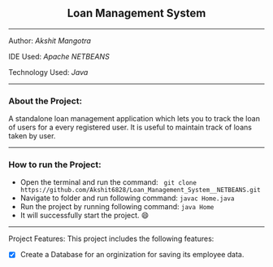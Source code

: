 <h2 align="center"> Loan Management System </h2>

------------------------------------------------

Author: _Akshit Mangotra_

IDE Used: _Apache NETBEANS_

Technology Used: _Java_

-------------------------------------------------

### About the Project:

A standalone loan management application which lets you to track the loan of users for a every registered user. 
It is useful to maintain track of loans taken by user.

--------------------------------------------------

### How to run the Project:

* Open the terminal and run the command: ` git clone https://github.com/Akshit6828/Loan_Management_System__NETBEANS.git`
* Navigate to folder and run following command: `javac Home.java`
* Run the project by running following command: `java Home`
* It will successfully start the project. 😄

---------------------------------------------------

Project Features:
This project includes the following features:

- [x] Create a Database for an orginization for saving its employee data.

